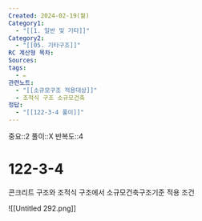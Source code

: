 ```yaml
---
Created: 2024-02-19(월)
Category1:
  - "[[1. 일반 및 기타]]"
Category2:
  - "[[05. 기타구조]]"
RC 계산형 목차: 
Sources: 
tags:
  - ✏️
관련노트:
  - "[[소규모구조 적용대상]]"
  - 조적식 구조 소규모건축
정답:
  - "[[122-3-4 풀이]]"
---
```

중요::2
풀이::X
반복도::4
#  122-3-4



콘크리트 구조와 조적식 구조에서 소규모건축구조기준 적용 조건

![[Untitled 292.png]]